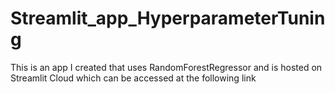 # Streamlit_app_HyperparameterTuning
This is an app I created that uses RandomForestRegressor and is hosted on Streamlit Cloud which can be accessed at the following link
